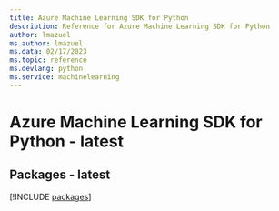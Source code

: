 ```yaml
---
title: Azure Machine Learning SDK for Python
description: Reference for Azure Machine Learning SDK for Python
author: lmazuel
ms.author: lmazuel
ms.data: 02/17/2023
ms.topic: reference
ms.devlang: python
ms.service: machinelearning
---
```

# Azure Machine Learning SDK for Python - latest
## Packages - latest
[!INCLUDE [packages](machine-learning-index.md)]